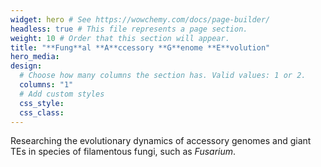 ```yaml
---
widget: hero # See https://wowchemy.com/docs/page-builder/
headless: true # This file represents a page section.
weight: 10 # Order that this section will appear.
title: "**Fung**al **A**ccessory **G**enome **E**volution"
hero_media:
design:
  # Choose how many columns the section has. Valid values: 1 or 2.
  columns: "1"
  # Add custom styles
  css_style:
  css_class:
---
```


Researching the evolutionary dynamics of accessory genomes and giant TEs in species of filamentous fungi, such as _Fusarium_.
